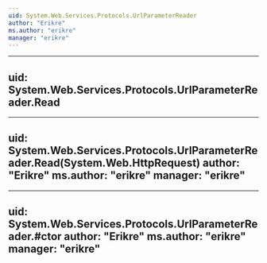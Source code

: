 ```yaml
---
uid: System.Web.Services.Protocols.UrlParameterReader
author: "Erikre"
ms.author: "erikre"
manager: "erikre"
---
```


---
uid: System.Web.Services.Protocols.UrlParameterReader.Read
---

---
uid: System.Web.Services.Protocols.UrlParameterReader.Read(System.Web.HttpRequest)
author: "Erikre"
ms.author: "erikre"
manager: "erikre"
---

---
uid: System.Web.Services.Protocols.UrlParameterReader.#ctor
author: "Erikre"
ms.author: "erikre"
manager: "erikre"
---
